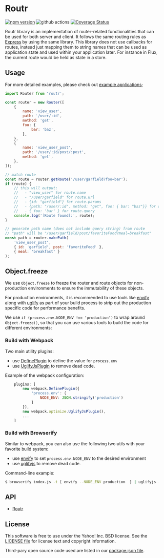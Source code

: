 # Routr

[![npm version](https://badge.fury.io/js/routr.svg)](http://badge.fury.io/js/routr)
![github actions](https://github.com/yahoo/routr/actions/workflows/node.js.yml/badge.svg)
[![Coverage Status](https://img.shields.io/coveralls/yahoo/routr.svg)](https://coveralls.io/r/yahoo/routr?branch=master)

Routr library is an implementation of router-related functionalities that can be used for both server and client. It follows the same routing rules as [Express](http://expressjs.com/) by using the same library. This library does not use callbacks for routes, instead just mapping them to string names that can be used as application state and used within your application later. For instance in Flux, the current route would be held as state in a store.

## Usage

For more detailed examples, please check out [example applications](https://github.com/yahoo/routr/tree/master/examples);

```javascript
import Router from 'routr';

const router = new Router([
    {
        name: 'view_user',
        path: '/user/:id',
        method: 'get',
        foo: {
            bar: 'baz',
        },
    },
    {
        name: 'view_user_post',
        path: '/user/:id/post/:post',
        method: 'get',
    },
]);

// match route
const route = router.getRoute('/user/garfield?foo=bar');
if (route) {
    // this will output:
    //   - "view_user" for route.name
    //   - "/user/garfield" for route.url
    //   - {id: "garfield"} for route.params
    //   - {path: "/user/:id", method: "get", foo: { bar: "baz"}} for route.config
    //   - { foo: 'bar' } for route.query
    console.log('[Route found]:', route);
}

// generate path name (does not include query string) from route
// "path" will be "/user/garfield/post/favoriteFood?meal=breakfast"
const path = router.makePath(
    'view_user_post',
    { id: 'garfield', post: 'favoriteFood' },
    { meal: 'breakfast' }
);
```

## Object.freeze

We use `Object.freeze` to freeze the router and route objects for non-production environments to ensure the immutability of these objects.

For production environments, it is recommended to use tools like [envify](https://github.com/hughsk/envify) along with [uglify](https://github.com/mishoo/UglifyJS) as part of your build process to strip out the production specific code for performance benefits.

We use `if (process.env.NODE_ENV !== 'production')` to wrap around `Object.freeze()`, so that you can use various tools to build the code for different environments:

### Build with Webpack

Two main utility plugins:

-   use [DefinePlugin](http://webpack.github.io/docs/list-of-plugins.html#defineplugin) to define the value for `process.env`
-   use [UglifyJsPlugin](http://webpack.github.io/docs/list-of-plugins.html#uglifyjsplugin) to remove dead code.

Example of the webpack configuration:

```js
    plugins: [
        new webpack.DefinePlugin({
            'process.env': {
                NODE_ENV: JSON.stringify('production')
            }
        }),
        new webpack.optimize.UglifyJsPlugin(),
        ...
    ]
```

### Build with Browserify

Similar to webpack, you can also use the following two utils with your favorite build system:

-   use [envify](https://github.com/hughsk/envify) to set `process.env.NODE_ENV` to the desired environment
-   use [uglifyjs](https://github.com/mishoo/UglifyJS2) to remove dead code.

Command-line example:

```bash
$ browserify index.js -t [ envify --NODE_ENV production  ] | uglifyjs -c > bundle.js
```

## API

-   [Routr](https://github.com/yahoo/routr/blob/master/docs/routr.md)

## License

This software is free to use under the Yahoo! Inc. BSD license.
See the [LICENSE file][] for license text and copyright information.

[license file]: https://github.com/yahoo/routr/blob/master/LICENSE.md

Third-pary open source code used are listed in our [package.json file](https://github.com/yahoo/routr/blob/master/package.json).
